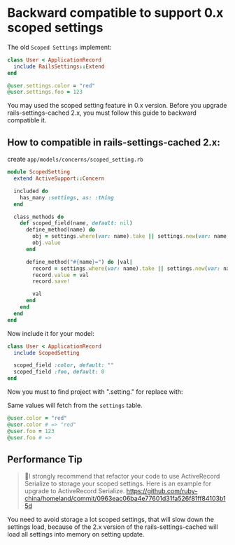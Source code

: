 #  Backward compatible to support 0.x scoped settings

The old `Scoped Settings` implement:

```rb
class User < ApplicationRecord
  include RailsSettings::Extend
end

@user.settings.color = "red"
@user.settings.foo = 123
```

You may used the scoped setting feature in 0.x version. Before you upgrade rails-settings-cached 2.x, you must follow this guide to backward compatible it.

## How to compatible in rails-settings-cached 2.x:

create `app/models/concerns/scoped_setting.rb`

```rb
module ScopedSetting
  extend ActiveSupport::Concern

  included do
    has_many :settings, as: :thing
  end

  class_methods do
    def scoped_field(name, default: nil)
      define_method(name) do
        obj = settings.where(var: name).take || settings.new(var: name, value: default)
        obj.value
      end

      define_method("#{name}=") do |val|
        record = settings.where(var: name).take || settings.new(var: name)
        record.value = val
        record.save!

        val
      end
    end
  end
end
```

Now include it for your model:

```rb
class User < ApplicationRecord
  include ScopedSetting

  scoped_field :color, default: ""
  scoped_field :foo, default: 0
end
```

Now you must to find project with ".setting." for replace with:

Same values will fetch from the `settings` table.

```rb
@user.color = "red"
@user.color # => "red"
@user.foo = 123
@user.foo # =>
```

## Performance Tip

> 🚨I strongly recommend that refactor your code to use ActiveRecord Serialize to storage your scoped settings.
> Here is an example for upgrade to ActiveRecord Serialize. https://github.com/ruby-china/homeland/commit/0963eac06ba4e77601d31fa526f81ff84103b15d

You need to avoid storage a lot scoped settings, that will slow down the settings load, because of the 2.x version of the rails-settings-cached will load all settings into memory on setting update.
